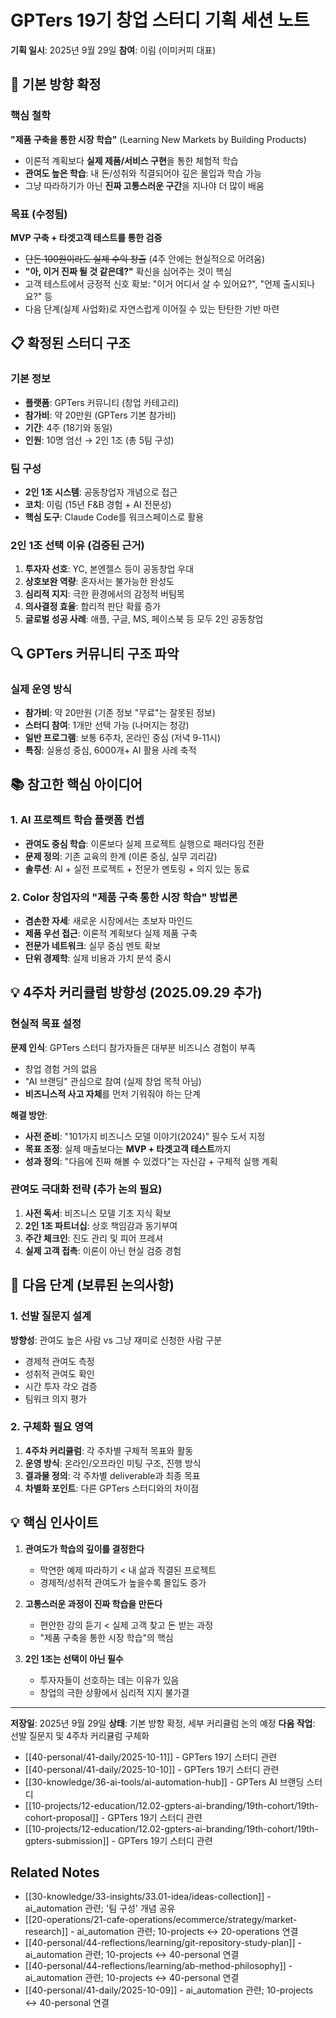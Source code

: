 # GPTers 19기 창업 스터디 기획 세션 노트

**기획 일시**: 2025년 9월 29일
**참여**: 이림 (이미커피 대표)

## 🎯 기본 방향 확정

### 핵심 철학
**"제품 구축을 통한 시장 학습"** (Learning New Markets by Building Products)
- 이론적 계획보다 **실제 제품/서비스 구현**을 통한 체험적 학습
- **관여도 높은 학습**: 내 돈/성취와 직결되어야 깊은 몰입과 학습 가능
- 그냥 따라하기가 아닌 **진짜 고통스러운 구간**을 지나야 더 많이 배움

### 목표 (수정됨)
**MVP 구축 + 타겟고객 테스트를 통한 검증**
- ~~단돈 100원이라도 실제 수익 창출~~ (4주 안에는 현실적으로 어려움)
- **"아, 이거 진짜 될 것 같은데?"** 확신을 심어주는 것이 핵심
- 고객 테스트에서 긍정적 신호 확보: "이거 어디서 살 수 있어요?", "언제 출시되나요?" 등
- 다음 단계(실제 사업화)로 자연스럽게 이어질 수 있는 탄탄한 기반 마련

## 📋 확정된 스터디 구조

### 기본 정보
- **플랫폼**: GPTers 커뮤니티 (창업 카테고리)
- **참가비**: 약 20만원 (GPTers 기본 참가비)
- **기간**: 4주 (18기와 동일)
- **인원**: 10명 엄선 → 2인 1조 (총 5팀 구성)

### 팀 구성
- **2인 1조 시스템**: 공동창업자 개념으로 접근
- **코치**: 이림 (15년 F&B 경험 + AI 전문성)
- **핵심 도구**: Claude Code를 워크스페이스로 활용

### 2인 1조 선택 이유 (검증된 근거)
1. **투자자 선호**: YC, 본엔젤스 등이 공동창업 우대
2. **상호보완 역량**: 혼자서는 불가능한 완성도
3. **심리적 지지**: 극한 환경에서의 감정적 버팀목
4. **의사결정 효율**: 합리적 판단 확률 증가
5. **글로벌 성공 사례**: 애플, 구글, MS, 페이스북 등 모두 2인 공동창업

## 🔍 GPTers 커뮤니티 구조 파악

### 실제 운영 방식
- **참가비**: 약 20만원 (기존 정보 "무료"는 잘못된 정보)
- **스터디 참여**: 1개만 선택 가능 (나머지는 청강)
- **일반 프로그램**: 보통 6주차, 온라인 중심 (저녁 9-11시)
- **특징**: 실용성 중심, 6000개+ AI 활용 사례 축적

## 📚 참고한 핵심 아이디어

### 1. AI 프로젝트 학습 플랫폼 컨셉
- **관여도 중심 학습**: 이론보다 실제 프로젝트 실행으로 패러다임 전환
- **문제 정의**: 기존 교육의 한계 (이론 중심, 실무 괴리감)
- **솔루션**: AI + 실전 프로젝트 + 전문가 멘토링 + 의지 있는 동료

### 2. Color 창업자의 "제품 구축 통한 시장 학습" 방법론
- **겸손한 자세**: 새로운 시장에서는 초보자 마인드
- **제품 우선 접근**: 이론적 계획보다 실제 제품 구축
- **전문가 네트워크**: 실무 중심 멘토 확보
- **단위 경제학**: 실제 비용과 가치 분석 중시

## 💡 4주차 커리큘럼 방향성 (2025.09.29 추가)

### 현실적 목표 설정
**문제 인식**: GPTers 스터디 참가자들은 대부분 비즈니스 경험이 부족
- 창업 경험 거의 없음
- "AI 브랜딩" 관심으로 참여 (실제 창업 목적 아님)
- **비즈니스적 사고 자체**를 먼저 기워줘야 하는 단계

**해결 방안**:
- **사전 준비**: "101가지 비즈니스 모델 이야기(2024)" 필수 도서 지정
- **목표 조정**: 실제 매출보다는 **MVP + 타겟고객 테스트**까지
- **성과 정의**: "다음에 진짜 해볼 수 있겠다"는 자신감 + 구체적 실행 계획

### 관여도 극대화 전략 (추가 논의 필요)
1. **사전 독서**: 비즈니스 모델 기초 지식 확보
2. **2인 1조 파트너십**: 상호 책임감과 동기부여
3. **주간 체크인**: 진도 관리 및 피어 프레셔
4. **실제 고객 접촉**: 이론이 아닌 현실 검증 경험

## 🚧 다음 단계 (보류된 논의사항)

### 1. 선발 질문지 설계
**방향성**: 관여도 높은 사람 vs 그냥 재미로 신청한 사람 구분
- 경제적 관여도 측정
- 성취적 관여도 확인
- 시간 투자 각오 검증
- 팀워크 의지 평가

### 2. 구체화 필요 영역
1. **4주차 커리큘럼**: 각 주차별 구체적 목표와 활동
2. **운영 방식**: 온라인/오프라인 미팅 구조, 진행 방식
3. **결과물 정의**: 각 주차별 deliverable과 최종 목표
4. **차별화 포인트**: 다른 GPTers 스터디와의 차이점

## 💡 핵심 인사이트

1. **관여도가 학습의 깊이를 결정한다**
   - 막연한 예제 따라하기 < 내 삶과 직결된 프로젝트
   - 경제적/성취적 관여도가 높을수록 몰입도 증가

2. **고통스러운 과정이 진짜 학습을 만든다**
   - 편안한 강의 듣기 < 실제 고객 찾고 돈 받는 과정
   - "제품 구축을 통한 시장 학습"의 핵심

3. **2인 1조는 선택이 아닌 필수**
   - 투자자들이 선호하는 데는 이유가 있음
   - 창업의 극한 상황에서 심리적 지지 불가결

---

**저장일**: 2025년 9월 29일
**상태**: 기본 방향 확정, 세부 커리큘럼 논의 예정
**다음 작업**: 선발 질문지 및 4주차 커리큘럼 구체화

- [[40-personal/41-daily/2025-10-11]] - GPTers 19기 스터디 관련
- [[40-personal/41-daily/2025-10-10]] - GPTers 19기 스터디 관련
- [[30-knowledge/36-ai-tools/ai-automation-hub]] - GPTers AI 브랜딩 스터디
- [[10-projects/12-education/12.02-gpters-ai-branding/19th-cohort/19th-cohort-proposal]] - GPTers 19기 스터디 관련
- [[10-projects/12-education/12.02-gpters-ai-branding/19th-cohort/19th-gpters-submission]] - GPTers 19기 스터디 관련

## Related Notes

- [[30-knowledge/33-insights/33.01-idea/ideas-collection]] - ai_automation 관련; '팀 구성' 개념 공유
- [[20-operations/21-cafe-operations/ecommerce/strategy/market-research]] - ai_automation 관련; 10-projects ↔ 20-operations 연결
- [[40-personal/44-reflections/learning/git-repository-study-plan]] - ai_automation 관련; 10-projects ↔ 40-personal 연결
- [[40-personal/44-reflections/learning/ab-method-philosophy]] - ai_automation 관련; 10-projects ↔ 40-personal 연결
- [[40-personal/41-daily/2025-10-09]] - ai_automation 관련; 10-projects ↔ 40-personal 연결
